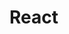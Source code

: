 <!--
 * @Author: SilvesterChiao
 * @Date: 2020-07-03 10:17:46
 * @LastEditors: SilvesterChiao
 * @LastEditTime: 2020-07-03 10:18:26
--> 

# React
